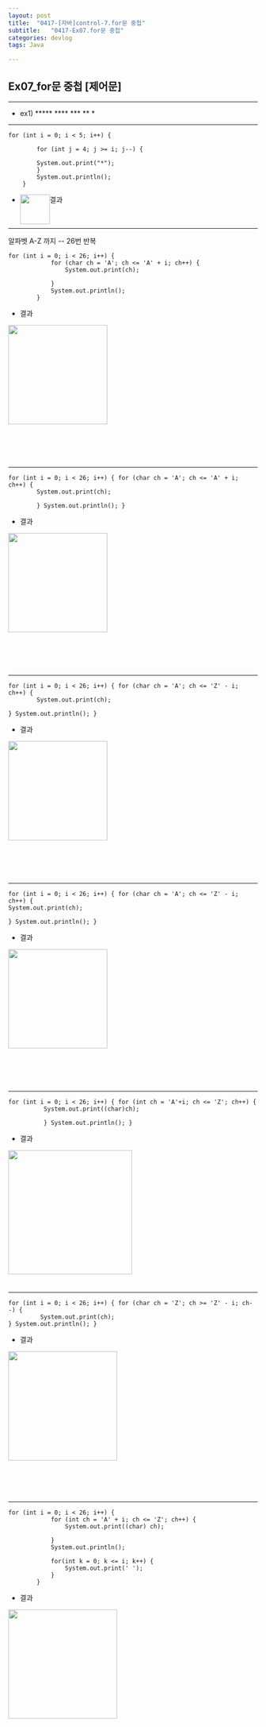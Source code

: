 ```yaml
---
layout: post
title:  "0417-[자바]control-7.for문 중첩"
subtitle:   "0417-Ex07.for문 중첩"
categories: devlog
tags: Java

---
```

## Ex07_for문 중첩 [제어문]
---
<p>

- ex1)
		 *****
		 ****
		 ***
		 **
		 *

</p>

---

~~~
for (int i = 0; i < 5; i++) {

		for (int j = 4; j >= i; j--) {

		System.out.print("*");
		}
		System.out.println();
	}
~~~
- 결과
<img style="float: left;" src="https://user-images.githubusercontent.com/49095304/58372089-a3e1ad00-7f53-11e9-909f-5f7a07b48e56.JPG" width="60"><br><br><br>

---

<p>
알파벳 A-Z 까지 -- 26번 반복
</p>

~~~
for (int i = 0; i < 26; i++) {
			for (char ch = 'A'; ch <= 'A' + i; ch++) {
				System.out.print(ch);

			}
			System.out.println();
		}
~~~

- 결과

<img style="float: left;" src="https://user-images.githubusercontent.com/49095304/58372036-bad3cf80-7f52-11e9-9c41-324b08ebe4db.JPG" width="200">
<br><br><br><br><br><br><br><br><br><br><br><br><br><br><br><br>

---
~~~
for (int i = 0; i < 26; i++) { for (char ch = 'A'; ch <= 'A' + i; ch++) {
		System.out.print(ch);

		} System.out.println(); }
~~~

- 결과

<img style="float: left;" src="https://user-images.githubusercontent.com/49095304/58372036-bad3cf80-7f52-11e9-9c41-324b08ebe4db.JPG" width="200">
<br><br><br><br><br><br><br><br><br><br><br><br><br><br><br><br>

---

~~~
for (int i = 0; i < 26; i++) { for (char ch = 'A'; ch <= 'Z' - i; ch++) {
		System.out.print(ch);

} System.out.println(); }
~~~

- 결과

<img style="float: left;" src="https://user-images.githubusercontent.com/49095304/58372036-bad3cf80-7f52-11e9-9c41-324b08ebe4db.JPG" width="200">
<br><br><br><br><br><br><br><br><br><br><br><br><br><br><br><br>

---

~~~
for (int i = 0; i < 26; i++) { for (char ch = 'A'; ch <= 'Z' - i; ch++) {
System.out.print(ch);

} System.out.println(); }
~~~

- 결과

<img style="float: left;" src="https://user-images.githubusercontent.com/49095304/58372105-02a72680-7f54-11e9-8b78-f349473b68e4.JPG" width="200">
<br><br><br><br><br><br><br><br><br><br><br><br><br><br><br><br>

---

~~~
for (int i = 0; i < 26; i++) { for (int ch = 'A'+i; ch <= 'Z'; ch++) {
		  System.out.print((char)ch);

		  } System.out.println(); }
~~~

- 결과

<img style="float: left;" src="https://user-images.githubusercontent.com/49095304/58372132-5154c080-7f54-11e9-9cbd-4064d94195f3.JPG" width="250">
<br><br><br><br><br><br><br><br><br><br><br><br><br><br><br><br>

---

~~~
for (int i = 0; i < 26; i++) { for (char ch = 'Z'; ch >= 'Z' - i; ch--) {
		 System.out.print(ch);
} System.out.println(); }
~~~
- 결과

<img style="float: left;" src="https://user-images.githubusercontent.com/49095304/58372166-bc05fc00-7f54-11e9-98f2-032ba2019422.JPG" width="220">
<br><br><br><br><br><br><br><br><br><br><br><br><br><br><br><br><br>

---

~~~
for (int i = 0; i < 26; i++) {
			for (int ch = 'A' + i; ch <= 'Z'; ch++) {
				System.out.print((char) ch);

			}
			System.out.println();

			for(int k = 0; k <= i; k++) {
				System.out.print(' ');
			}
		}
~~~

- 결과

<img style="float: left;" src="https://user-images.githubusercontent.com/49095304/58372266-15225f80-7f56-11e9-8f97-e81cfc67206c.JPG" width="220">
<br><br><br><br><br><br><br><br><br><br><br><br><br><br><br><br><br>
